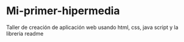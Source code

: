 # Mi-primer-hipermedia
Taller de creación de aplicación web usando html, css, java script y la libreria readme
